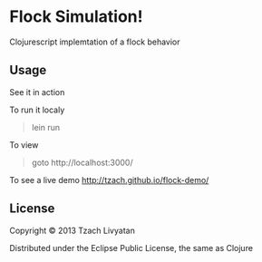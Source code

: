 # Flock Simulation!

Clojurescript implemtation of a flock behavior


## Usage
See it in action

To run it localy
> lein run

To view
> goto http://localhost:3000/

To see a live demo
http://tzach.github.io/flock-demo/

## License

Copyright © 2013 Tzach Livyatan

Distributed under the Eclipse Public License, the same as Clojure
